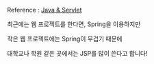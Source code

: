 Reference : [Java & Servlet](https://www.youtube.com/watch?v=jp7vtbLin-s&list=PLq8wAnVUcTFVOtENMsujSgtv2TOsMy8zd&index=8)

최근에는 웹 프로젝트를 한다면, Spring을 이용하지만

작은 웹 프로젝트에는 Spring이 무겁기 때문에

대학교나 학원 같은 곳에서는 JSP를 많이 쓴다고 합니다!
